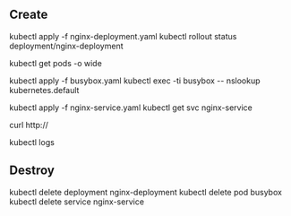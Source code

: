 ## Create

kubectl apply -f nginx-deployment.yaml
kubectl rollout status deployment/nginx-deployment

kubectl get pods -o wide

kubectl apply -f busybox.yaml
kubectl exec -ti busybox -- nslookup kubernetes.default

kubectl apply -f nginx-service.yaml
kubectl get svc nginx-service

curl http://<EXTERNAL-IP>

kubectl logs <pod-name>


## Destroy

kubectl delete deployment nginx-deployment
kubectl delete pod busybox
kubectl delete service nginx-service